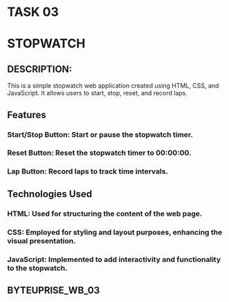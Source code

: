 # TASK 03
# STOPWATCH
## DESCRIPTION:
This is a simple stopwatch web application created using HTML, CSS, and JavaScript. It allows users to start, stop, reset, and record laps.

## Features
### Start/Stop Button: Start or pause the stopwatch timer.
### Reset Button: Reset the stopwatch timer to 00:00:00.
### Lap Button: Record laps to track time intervals.
## Technologies Used
### HTML: Used for structuring the content of the web page.
### CSS: Employed for styling and layout purposes, enhancing the visual presentation.
### JavaScript: Implemented to add interactivity and functionality to the stopwatch.

## BYTEUPRISE_WB_03
